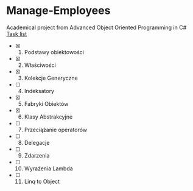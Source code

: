# Manage-Employees
Academical project from Advanced Object Oriented Programming in C#
[Task list](https://docs.google.com/document/d/1xBkcejKEPOEOtjMFldRr_G-MYsrue1QMdeBTqp72VNs/edit#)
- [x] 1. Podstawy obiektowości
- [X] 2. Właściwości
- [X] 3. Kolekcje Generyczne
- [ ] 4. Indeksatory
- [X] 5. Fabryki Obiektów
- [X] 6. Klasy Abstrakcyjne
- [ ] 7. Przeciążanie operatorów
- [ ] 8. Delegacje
- [ ] 9. Zdarzenia
- [ ] 10. Wyrażenia Lambda
- [ ] 11. Linq to Object 

